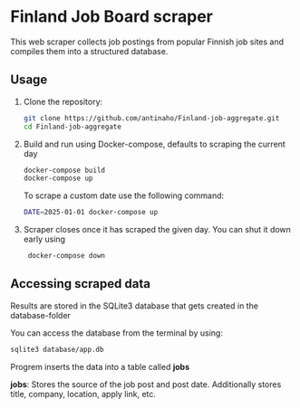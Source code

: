 # Finland Job Board scraper

This web scraper collects job postings from popular Finnish job sites and compiles them into a structured database.

## Usage

1. Clone the repository:
   ```sh
   git clone https://github.com/antinaho/Finland-job-aggregate.git
   cd Finland-job-aggregate
   ```

2. Build and run using Docker-compose, defaults to scraping the current day
    ```sh
    docker-compose build
    docker-compose up
    ```

    To scrape a custom date use the following command:
    ```sh
    DATE=2025-01-01 docker-compose up
    ```

3. Scraper closes once it has scraped the given day. You can shut it down early using
   ```sh
    docker-compose down
    ```

## Accessing scraped data

Results are stored in the SQLite3 database that gets created in the database-folder

You can access the database from the terminal by using:

```sh
sqlite3 database/app.db
```

Progrem inserts the data into a table called **jobs**

**jobs**: Stores the source of the job post and post date. Additionally stores title, company, location, apply link, etc.
